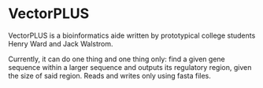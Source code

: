 VectorPLUS
==========
VectorPLUS is a bioinformatics aide written by prototypical college students Henry Ward and Jack Walstrom.

Currently, it can do one thing and one thing only: find a given gene sequence within a larger sequence and
outputs its regulatory region, given the size of said region. Reads and writes only using fasta files.
